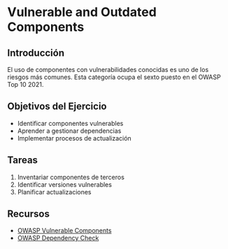 # Vulnerable and Outdated Components

## Introducción
El uso de componentes con vulnerabilidades conocidas es uno de los riesgos más comunes. Esta categoría ocupa el sexto puesto en el OWASP Top 10 2021.

## Objetivos del Ejercicio
- Identificar componentes vulnerables
- Aprender a gestionar dependencias
- Implementar procesos de actualización

## Tareas
1. Inventariar componentes de terceros
2. Identificar versiones vulnerables
3. Planificar actualizaciones

## Recursos
- [OWASP Vulnerable Components](https://owasp.org/Top10/A06_2021-Vulnerable_and_Outdated_Components/)
- [OWASP Dependency Check](https://owasp.org/www-project-dependency-check/)
